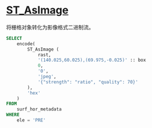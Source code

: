 # [ST_AsImage](https://help.aliyun.com/zh/polardb/polardb-for-postgresql/st-asimage?spm=a2c4g.11186623.help-menu-2249963.d_8_5_3_2.435d1dc7c8te2K)

将栅格对象转化为影像格式二进制流。

```sql
SELECT
	encode(
		ST_AsImage (
			rast,
			'(140.025,60.025),(69.975,-0.025)' :: box
			0,
			'0',
			'jpeg',
			'{"strength": "ratio", "quality": 70}'
		),
		'hex'
	)
FROM
	surf_hor_metadata
WHERE
	ele = 'PRE'
```
